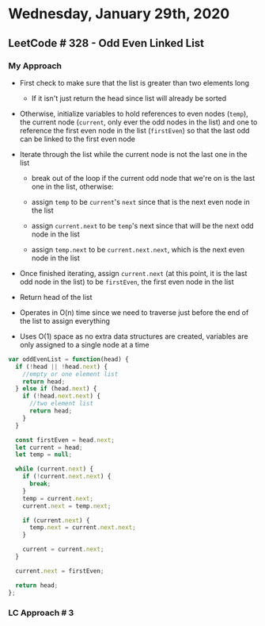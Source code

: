 # Wednesday, January 29th, 2020

## LeetCode # 328 - Odd Even Linked List

### My Approach

- First check to make sure that the list is greater than two elements long
  - If it isn't just return the head since list will already be sorted
- Otherwise, initialize variables to hold references to even nodes (`temp`), the current node (`current`, only ever the odd nodes in the list) and one to reference the first even node in the list (`firstEven`) so that the last odd can be linked to the first even node

- Iterate through the list while the current node is not the last one in the list

  - break out of the loop if the current odd node that we're on is the last one in the list, otherwise:

  - assign `temp` to be `current`'s `next` since that is the next even node in the list
  - assign `current.next` to be `temp`'s next since that will be the next odd node in the list
  - assign `temp.next` to be `current.next.next`, which is the next even node in the list

- Once finished iterating, assign `current.next` (at this point, it is the last odd node in the list) to be `firstEven`, the first even node in the list
- Return head of the list

- Operates in O(n) time since we need to traverse just before the end of the list to assign everything
- Uses O(1) space as no extra data structures are created, variables are only assigned to a single node at a time

```javascript
var oddEvenList = function(head) {
  if (!head || !head.next) {
    //empty or one element list
    return head;
  } else if (head.next) {
    if (!head.next.next) {
      //two element list
      return head;
    }
  }

  const firstEven = head.next;
  let current = head;
  let temp = null;

  while (current.next) {
    if (!current.next.next) {
      break;
    }
    temp = current.next;
    current.next = temp.next;

    if (current.next) {
      temp.next = current.next.next;
    }

    current = current.next;
  }

  current.next = firstEven;

  return head;
};
```

### LC Approach # 3
